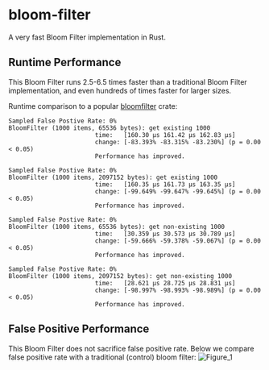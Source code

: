 # bloom-filter
A very fast Bloom Filter implementation in Rust.


## Runtime Performance
This Bloom Filter runs 2.5-6.5 times faster than a traditional Bloom Filter implementation, and even hundreds of times faster for larger sizes.

Runtime comparison to a popular [bloomfilter](https://crates.io/crates/bloomfilter) crate:
```
Sampled False Postive Rate: 0%
BloomFilter (1000 items, 65536 bytes): get existing 1000
                        time:   [160.30 µs 161.42 µs 162.83 µs]
                        change: [-83.393% -83.315% -83.230%] (p = 0.00 < 0.05)
                        Performance has improved.

Sampled False Postive Rate: 0%
BloomFilter (1000 items, 2097152 bytes): get existing 1000
                        time:   [160.35 µs 161.73 µs 163.35 µs]
                        change: [-99.649% -99.647% -99.645%] (p = 0.00 < 0.05)
                        Performance has improved.

Sampled False Postive Rate: 0%
BloomFilter (1000 items, 65536 bytes): get non-existing 1000
                        time:   [30.359 µs 30.573 µs 30.789 µs]
                        change: [-59.666% -59.378% -59.067%] (p = 0.00 < 0.05)
                        Performance has improved.

Sampled False Postive Rate: 0%
BloomFilter (1000 items, 2097152 bytes): get non-existing 1000
                        time:   [28.621 µs 28.725 µs 28.831 µs]
                        change: [-98.997% -98.993% -98.989%] (p = 0.00 < 0.05)
                        Performance has improved.
```
## False Positive Performance

This Bloom Filter does not sacrifice false positive rate. Below we compare false positive rate with a traditional (control) bloom filter:
![Figure_1](https://github.com/thomaspendock/bloom-filter/assets/45644087/45bdd45e-1993-46d7-ad29-d0f13c2e729b)
